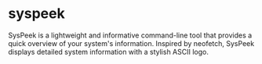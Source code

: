 # syspeek
SysPeek is a lightweight and informative command-line tool that provides a quick overview of your system's information. Inspired by neofetch, SysPeek displays detailed system information with a stylish ASCII logo.
